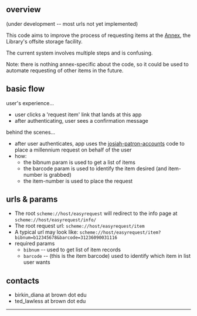 overview
--------

(under development -- most urls not yet implemented)

This code aims to improve the process of requesting items at the [Annex](http://library.brown.edu/about/annex/), the Library's offsite storage facility.

The current system involves multiple steps and is confusing.

Note: there is nothing annex-specific about the code, so it could be used to automate requesting of other items in the future.


basic flow
----------

user's experience...
- user clicks a 'request item' link that lands at this app
- after authenticating, user sees a confirmation message

behind the scenes...
- after user authenticates, app uses the [josiah-patron-accounts](https://github.com/Brown-University-Library/josiah-patron-accounts) code to place a millennium request on behalf of the user
- how:
    - the bibnum param is used to get a list of items
    - the barcode param is used to identify the item desired (and item-number is grabbed)
    - the item-number is used to place the request

urls & params
-------------

- The root `scheme://host/easyrequest` will redirect to the info page at `scheme://host/easyrequest/info/`
- The root request url: `scheme://host/easyrequest/item`
- A typical url may look like: `scheme://host/easyrequest/item?bibnum=b12345678&barcode=31236090031116`
- required params
    - `bibnum` -- used to get list of item records
    - `barcode` -- (this is the item barcode) used to identify which item in list user wants

contacts
--------

- birkin_diana at brown dot edu
- ted_lawless at brown dot edu

---
